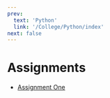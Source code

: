 ```yaml
---
prev:
  text: 'Python'
  link: '/College/Python/index'
next: false
---
```


# Assignments

- [Assignment One](AssignmentOne.md)
